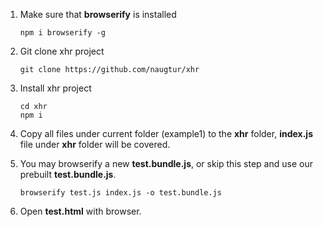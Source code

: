 1. Make sure that **browserify** is installed

   ```
   npm i browserify -g
   ```

2. Git clone xhr project

   ```
   git clone https://github.com/naugtur/xhr
   ```

3. Install xhr project

   ```
   cd xhr
   npm i
   ```

4. Copy all files under current folder (example1) to the **xhr** folder, **index.js** file under **xhr** folder will be covered.

5. You may browserify a new **test.bundle.js**, or skip this step and use our prebuilt **test.bundle.js**.

   ```
   browserify test.js index.js -o test.bundle.js
   ```

6. Open **test.html** with browser.